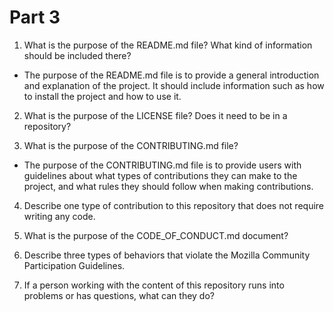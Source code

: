 # Part 3

1. What is the purpose of the README.md file? What kind of information should be included there?
* The purpose of the README.md file is to provide a general introduction and explanation of the project. It should include information such as how to install the project and how to use it. 

2. What is the purpose of the LICENSE file? Does it need to be in a repository?

3. What is the purpose of the CONTRIBUTING.md file?
* The purpose of the CONTRIBUTING.md file is to provide users with guidelines about what types of contributions they can make to the project, and what rules they should follow when making contributions.

4. Describe one type of contribution to this repository that does not require writing any code.

5. What is the purpose of the CODE_OF_CONDUCT.md document?

6. Describe three types of behaviors that violate the Mozilla Community Participation Guidelines.

7. If a person working with the content of this repository runs into problems or has questions, what can they do?

